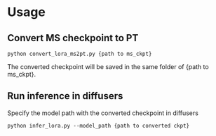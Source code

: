 
# Usage

## Convert MS checkpoint to PT

```
python convert_lora_ms2pt.py {path to ms_ckpt}
```

The converted checkpoint will be saved in the same folder of {path to ms_ckpt}.

## Run inference in diffusers

Specify the model path with the converted checkpoint in diffusers

```
python infer_lora.py --model_path {path to converted ckpt}
```
